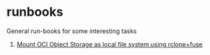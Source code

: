 # runbooks
General run-books for some interesting tasks

1. [Mount OCI Object Storage as local file system using rclone+fuse](./oracle-object-storage-mount.md)
